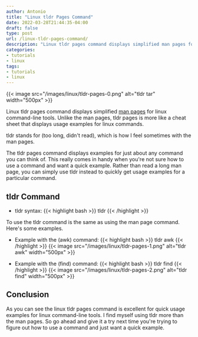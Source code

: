 ```yaml
---
author: Antonio
title: "Linux tldr Pages Command"
date: 2022-03-28T21:44:35-04:00
draft: false
type: post
url: /linux-tldr-pages-command/
description: "Linux tldr pages command displays simplified man pages for linux command-line tools. Unlike the man pages, tldr pages is more like a cheat sheet that displays usage examples for linux commands."
categories:
- tutorials
- linux
tags:
- tutorials
- linux
---
```


{{< image src="/images/linux/tldr-pages-0.png" alt="tldr tar" width="500px" >}}

Linux tldr pages command displays simplified <a href="https://en.wikipedia.org/wiki/Man_page" target="_blank">man pages</a> for linux command-line tools. Unlike the man pages, tldr pages is more like a cheat sheet that displays usage examples for linux commands.

<!--more-->

tldr stands for (too long, didn't read), which is how I feel sometimes with the man pages.

The tldr pages command displays examples for just about any command you can think of. This really comes in handy when you're not sure how to use a command and want a quick example. Rather than read a long man page, you can simply use tldr instead to quickly get usage examples for a particular command.

<!--adsense-->

## tldr Command

- tldr syntax:
{{< highlight bash >}}
tldr <command>
{{< /highlight >}}

To use the tldr command is the same as using the man page command. Here's some examples.

- Example with the (awk) command:
{{< highlight bash >}}
tldr awk
{{< /highlight >}}
{{< image src="/images/linux/tldr-pages-1.png" alt="tldr awk" width="500px" >}}

- Example with the (find) command:
{{< highlight bash >}}
tldr find
{{< /highlight >}}
{{< image src="/images/linux/tldr-pages-2.png" alt="tldr find" width="500px" >}}

## Conclusion

As you can see the linux tldr pages command is excellent for quick usage examples for linux command-line tools. I find myself using tldr more than the man pages. So go ahead and give it a try next time you're trying to figure out how to use a command and just want a quick example.
